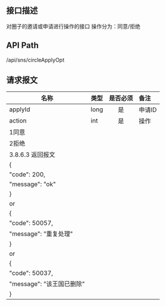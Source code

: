 ## 接口描述
对圈子的邀请或申请进行操作的接口
操作分为：同意/拒绝
## API Path
/api/sns/circleApplyOpt
## 请求报文
|名称         |类型           |是否必须   |备注                                 |
|-------------|:--------------|:---------:|:------------------------------------|
|applyId    |long    |是    |申请ID    |
|action    |int    |是    |操作    |
|1同意    |    |    |    |
|2拒绝    |    |    |    |
|3.8.6.3 返回报文    |    |    |    |
|{    |    |    |    |
|"code": 200,    |    |    |    |
|"message": "ok"    |    |    |    |
|}    |    |    |    |
|or    |    |    |    |
|{    |    |    |    |
|"code": 50057,    |    |    |    |
|"message": "重复处理"    |    |    |    |
|}    |    |    |    |
|or    |    |    |    |
|{    |    |    |    |
|"code": 50037,    |    |    |    |
|"message": "该王国已删除"    |    |    |    |
|}    |    |    |    |
